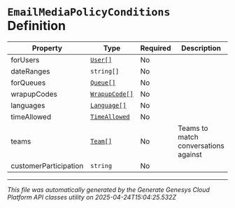 # `EmailMediaPolicyConditions` Definition

| Property | Type | Required | Description |
|----------|------|----------|-------------|
| forUsers | [`User[]`](user-definition.md) | No |  |
| dateRanges | `string[]` | No |  |
| forQueues | [`Queue[]`](queue-definition.md) | No |  |
| wrapupCodes | [`WrapupCode[]`](wrapupcode-definition.md) | No |  |
| languages | [`Language[]`](language-definition.md) | No |  |
| timeAllowed | [`TimeAllowed`](timeallowed-definition.md) | No |  |
| teams | [`Team[]`](team-definition.md) | No | Teams to match conversations against |
| customerParticipation | `string` | No |  |

---

*This file was automatically generated by the Generate Genesys Cloud Platform API classes utility on 2025-04-24T15:04:25.532Z*